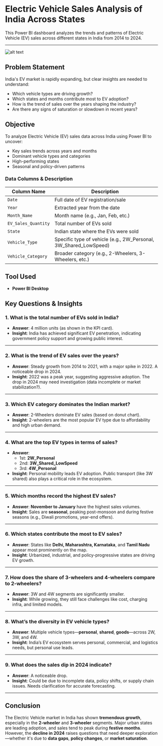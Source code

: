 # Electric Vehicle Sales Analysis of India Across States

This Power BI dashboard analyzes the trends and patterns of Electric Vehicle (EV) sales across different states in India from 2014 to 2024.

---

![alt text](image.png)

## Problem Statement

India's EV market is rapidly expanding, but clear insights are needed to understand:

- Which vehicle types are driving growth?
- Which states and months contribute most to EV adoption?
- How is the trend of sales over the years shaping the industry?
- Are there any signs of saturation or slowdown in recent years?

## Objective

To analyze Electric Vehicle (EV) sales data across India using Power BI to uncover:

- Key sales trends across years and months
- Dominant vehicle types and categories
- High-performing states
- Seasonal and policy-driven patterns

### Data Columns & Description

| Column Name         | Description                                                      |
| ------------------- | ---------------------------------------------------------------- |
| `Date`              | Full date of EV registration/sale                                |
| `Year`              | Extracted year from the date                                     |
| `Month_Name`        | Month name (e.g., Jan, Feb, etc.)                                |
| `EV_Sales_Quantity` | Total number of EVs sold                                         |
| `State`             | Indian state where the EVs were sold                             |
| `Vehicle_Type`      | Specific type of vehicle (e.g., 2W_Personal, 3W_Shared_LowSpeed) |
| `Vehicle_Category`  | Broader category (e.g., 2-Wheelers, 3-Wheelers, etc.)            |

## Tool Used

- **Power BI Desktop**

## Key Questions & Insights

### 1. What is the total number of EVs sold in India?

- **Answer**: 4 million units (as shown in the KPI card).
- **Insight**: India has achieved significant EV penetration, indicating government policy support and growing public interest.

---

### 2. What is the trend of EV sales over the years?

- **Answer**: Steady growth from 2014 to 2021, with a major spike in 2022. A noticeable drop in 2024.
- **Insight**: 2022 was a peak year, suggesting aggressive adoption. The drop in 2024 may need investigation (data incomplete or market stabilization?).

---

### 3. Which EV category dominates the Indian market?

- **Answer**: 2-Wheelers dominate EV sales (based on donut chart).
- **Insight**: 2-wheelers are the most popular EV type due to affordability and high urban demand.

---

### 4. What are the top EV types in terms of sales?

- **Answer**:
  - 1st: **2W_Personal**
  - 2nd: **3W_Shared_LowSpeed**
  - 3rd: **4W_Personal**
- **Insight**: Personal mobility leads EV adoption. Public transport (like 3W shared) also plays a critical role in the ecosystem.

---

### 5. Which months record the highest EV sales?

- **Answer**: **November to January** have the highest sales volumes.
- **Insight**: Sales are **seasonal**, peaking post-monsoon and during festive seasons (e.g., Diwali promotions, year-end offers).

---

### 6. Which states contribute the most to EV sales?

- **Answer**: States like **Delhi, Maharashtra, Karnataka**, and **Tamil Nadu** appear most prominently on the map.
- **Insight**: Urbanized, industrial, and policy-progressive states are driving EV growth.

---

### 7. How does the share of 3-wheelers and 4-wheelers compare to 2-wheelers?

- **Answer**: 3W and 4W segments are significantly smaller.
- **Insight**: While growing, they still face challenges like cost, charging infra, and limited models.

---

### 8. What’s the diversity in EV vehicle types?

- **Answer**: Multiple vehicle types—**personal**, **shared**, **goods**—across 2W, 3W, and 4W.
- **Insight**: India’s EV ecosystem serves personal, commercial, and logistics needs, but personal use leads.

---

### 9. What does the sales dip in 2024 indicate?

- **Answer**: A noticeable drop.
- **Insight**: Could be due to incomplete data, policy shifts, or supply chain issues. Needs clarification for accurate forecasting.

---

## Conclusion

The Electric Vehicle market in India has shown **tremendous growth**, especially in the **2-wheeler** and **3-wheeler** segments. Major urban states are leading adoption, and sales tend to peak during **festive months**. However, the **decline in 2024** raises questions that need deeper exploration—whether it's due to **data gaps**, **policy changes**, or **market saturation**.
